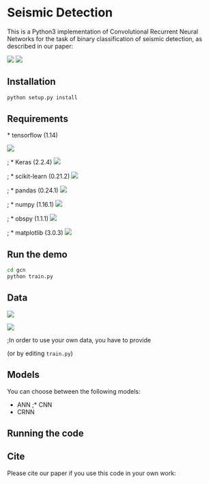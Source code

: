 # Seismic Detection

This is a Python3 implementation of Convolutional Recurrent Neural Networks for the task of binary classification of seismic detection, as described in our paper:

![](https://img.shields.io/badge/license-GPL--3.0-blue)
![](https://img.shields.io/badge/Python-3.7-green)
## Installation

```bash
python setup.py install
```

## Requirements
<!--- -->* tensorflow (1.14)
[![](https://img.shields.io/badge/tensorflow-1.14-green)](https://www.tensorflow.org/)

; * Keras (2.2.4)
[![](https://img.shields.io/badge/Keras-1.14-green)](https://keras.io/)

; * scikit-learn (0.21.2)
[![](https://img.shields.io/badge/scikit--learn-1.14-green)](https://scikit-learn.org/stable/index.html)

; * pandas (0.24.1)
[![](https://img.shields.io/badge/pandas-0.24.1-green)](https://pandas.pydata.org/pandas-docs/stable/index.html)

; * numpy (1.16.1)
[![](https://img.shields.io/badge/numpy-1.16.1-green)](https://numpy.org/devdocs/index.html)

; * obspy (1.1.1)
[![](https://img.shields.io/badge/obspy-1.1.1-green)](https://docs.obspy.org/)

; * matplotlib (3.0.3)
[![](https://img.shields.io/badge/matplotlib-3.0.3-green)](https://matplotlib.org/3.0.3/index.html)

## Run the demo

```bash
cd gcn
python train.py
```

## Data
[![](https://img.shields.io/badge/downloads-Earthquake-yellow)](http://www.kyoshin.bosai.go.jp/)

![](https://img.shields.io/badge/downloads-Non--Earthquake-yellow)

;In order to use your own data, you have to provide 



(or by editing `train.py`)

## Models

You can choose between the following models: 
* ANN
;* CNN
* CRNN

## Running the code


## Cite

Please cite our paper if you use this code in your own work:

```

```
